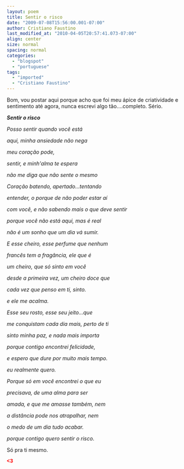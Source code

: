 ```yaml
---
layout: poem
title: Sentir o risco
date: "2009-07-08T15:56:00.001-07:00"
author: Cristiano Faustino
last_modified_at: "2010-04-05T20:57:41.073-07:00"
align: center
size: normal
spacing: normal
categories:
  - "blogspot"
  - "portuguese"
tags:
  - "imported"
  - "Cristiano Faustino"
---
```


Bom, vou postar aqui porque acho que foi meu ápice de criatividade e sentimento até agora, nunca escrevi algo tão....completo. Sério.

<span style="font-weight: bold; font-style: italic;">Sentir o risco

<span style="font-style: italic;">Posso sentir quando você está

<span style="font-style: italic;"> aqui, minha ansiedade não nega

<span style="font-style: italic;"> meu coração pode,

<span style="font-style: italic;"> sentir, e minh'alma te espera

<span style="font-style: italic;">não me diga que não sente o mesmo

<span style="font-style: italic;">Coração batendo, apertado...tentando

<span style="font-style: italic;"> entender, o porque de não poder estar aí

<span style="font-style: italic;"> com você, e não sabendo mais o que deve sentir

<span style="font-style: italic;"> porque você não está aqui, mas é real

<span style="font-style: italic;">não é um sonho que um dia vá sumir.

<span style="font-style: italic;">E esse cheiro, esse perfume que nenhum

<span style="font-style: italic;"> francês tem a fragância, ele que é

<span style="font-style: italic;"> um cheiro, que só sinto em você

<span style="font-style: italic;"> desde a primeira vez, um cheiro doce que

<span style="font-style: italic;"> cada vez que penso em ti, sinto.

<span style="font-style: italic;">e ele me acalma.

<span style="font-style: italic;">Esse seu rosto, esse seu jeito...que

<span style="font-style: italic;"> me conquistam cada dia mais, perto de ti

<span style="font-style: italic;"> sinto minha paz, e nada mais importa

<span style="font-style: italic;"> porque contigo encontrei felicidade,

<span style="font-style: italic;"> e espero que dure por muito mais tempo.

<span style="font-style: italic;">eu realmente quero.

<span style="font-style: italic;">Porque só em você encontrei o que eu

<span style="font-style: italic;"> precisava, de uma alma para ser

<span style="font-style: italic;"> amada, e que me amasse também, nem

<span style="font-style: italic;"> a distância pode nos atrapalhar, nem

<span style="font-style: italic;"> o medo de um dia tudo acabar.

<span style="font-style: italic;">porque contigo quero sentir o risco.

Só pra ti mesmo.

<span style="color: rgb(255, 0, 0); font-weight: bold; font-family: courier new;"><3